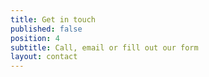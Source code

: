 ```yaml
---
title: Get in touch
published: false
position: 4
subtitle: Call, email or fill out our form
layout: contact
---
```


